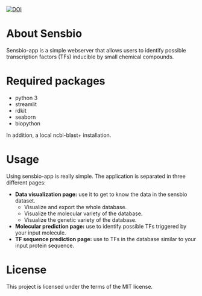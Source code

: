 [![DOI](https://zenodo.org/badge/437254304.svg)](https://zenodo.org/badge/latestdoi/437254304)

# About Sensbio

Sensbio-app is a simple webserver that allows users to identify possible transcription factors (TFs) inducible by small chemical compounds.

# Required packages

- python 3
- streamlit
- rdkit
- seaborn
- biopython

In addition, a local ncbi-blast+ installation.

# Usage

Using sensbio-app is really simple. The application is separated in three different pages:

- **Data visualization page:** use it to get to know the data in the sensbio dataset.
    - Visualize and export the whole database.
    - Visualize the molecular variety of the database.
    - Visualize the genetic variety of the database.
- **Molecular prediction page:** use to identify possible TFs triggered by your input molecule.
- **TF sequence prediction page:** use to TFs in the database similar to your input protein sequence.

# License

This project is licensed under the terms of the MIT license.
